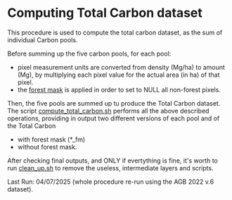 # Computing Total Carbon dataset  

This procedure is used to compute the total carbon dataset, as the sum of individual Carbon pools.  

Before summing up the five carbon pools, for each pool:  
- pixel measurement units are converted from density (Mg/ha) to amount (Mg), by multiplying each pixel value for the actual area (in ha) of that pixel.  
- the [forest mask](../forest_mask/ReadMe.md) is applied in order to set to NULL all non-forest pixels.

Then, the five pools are summed up tu produce the Total Carbon dataset. The script [compute_total_carbon.sh](./compute_total_carbon.sh) performs all the above described operations, providing in  output two different versions of each pool and of the Total Carbon
- with forest mask (*_fm)  
- without forest mask.  

After checking final outputs, and ONLY if evertything is fine, it's worth to run [clean_up.sh](./clean_up.sh) to remove the useless, intermediate layers and scripts.

Last Run: 04/07/2025 (whole procedure re-run using the AGB 2022 v.6 dataset).  

